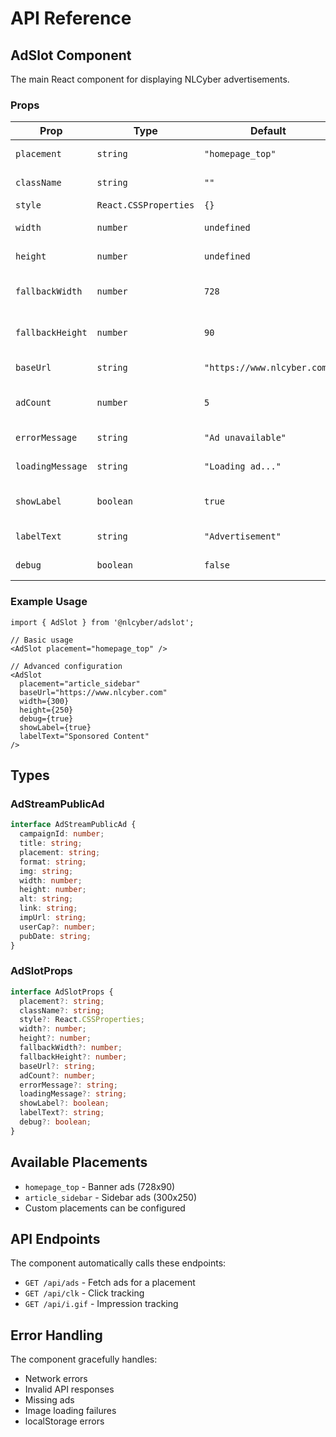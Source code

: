 # API Reference

## AdSlot Component

The main React component for displaying NLCyber advertisements.

### Props

| Prop | Type | Default | Description |
|------|------|---------|-------------|
| `placement` | `string` | `"homepage_top"` | Ad placement identifier |
| `className` | `string` | `""` | CSS class name for styling |
| `style` | `React.CSSProperties` | `{}` | Inline styles |
| `width` | `number` | `undefined` | Override ad width |
| `height` | `number` | `undefined` | Override ad height |
| `fallbackWidth` | `number` | `728` | Fallback width when no ad is loaded |
| `fallbackHeight` | `number` | `90` | Fallback height when no ad is loaded |
| `baseUrl` | `string` | `"https://www.nlcyber.com"` | Base URL for the ad API |
| `adCount` | `number` | `5` | Number of ads to fetch for selection |
| `errorMessage` | `string` | `"Ad unavailable"` | Custom error message |
| `loadingMessage` | `string` | `"Loading ad..."` | Custom loading message |
| `showLabel` | `boolean` | `true` | Show "Advertisement" label |
| `labelText` | `string` | `"Advertisement"` | Custom label text |
| `debug` | `boolean` | `false` | Enable debug logging |

### Example Usage

```tsx
import { AdSlot } from '@nlcyber/adslot';

// Basic usage
<AdSlot placement="homepage_top" />

// Advanced configuration
<AdSlot
  placement="article_sidebar"
  baseUrl="https://www.nlcyber.com"
  width={300}
  height={250}
  debug={true}
  showLabel={true}
  labelText="Sponsored Content"
/>
```

## Types

### AdStreamPublicAd

```typescript
interface AdStreamPublicAd {
  campaignId: number;
  title: string;
  placement: string;
  format: string;
  img: string;
  width: number;
  height: number;
  alt: string;
  link: string;
  impUrl: string;
  userCap?: number;
  pubDate: string;
}
```

### AdSlotProps

```typescript
interface AdSlotProps {
  placement?: string;
  className?: string;
  style?: React.CSSProperties;
  width?: number;
  height?: number;
  fallbackWidth?: number;
  fallbackHeight?: number;
  baseUrl?: string;
  adCount?: number;
  errorMessage?: string;
  loadingMessage?: string;
  showLabel?: boolean;
  labelText?: string;
  debug?: boolean;
}
```

## Available Placements

- `homepage_top` - Banner ads (728x90)
- `article_sidebar` - Sidebar ads (300x250)
- Custom placements can be configured

## API Endpoints

The component automatically calls these endpoints:

- `GET /api/ads` - Fetch ads for a placement
- `GET /api/clk` - Click tracking
- `GET /api/i.gif` - Impression tracking

## Error Handling

The component gracefully handles:
- Network errors
- Invalid API responses
- Missing ads
- Image loading failures
- localStorage errors
